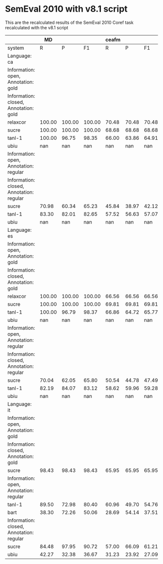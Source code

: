 # SemEval 2010 with v8.1 script
This are the recalculated results of the SemEval 2010 Coref task recalculated with the v8.1 script

|  | MD |  |  | ceafm |  |  | muc |  |  | bcub |  |  | blanc |  |  | Semeval | | |
| --- | --- | --- | --- | --- | --- | --- | --- | --- | --- | --- | --- | --- | --- | --- | --- | --- | --- | --- |
| system | R | P | F1 | R | P | F1 | R | P | F1 | R | P | F1 | R | P | F1 | R | P | F1 |
| Language: ca  |     |     |     |     |     |     |     |     |     |     |     |     |     |     |     |     |     |     |
| Information: open, Annotation: gold |     |     |     |     |     |     |     |     |     |     |     |     |     |     |     |     |     |     |
| Information: closed, Annotation: gold |     |     |     |     |     |     |     |     |     |     |     |     |     |     |     |     |     |     |
| relaxcor | 100.00 | 100.00 | 100.00 | 70.48 | 70.48 | 70.48 | 29.29 | 77.34 | 42.49 | 68.59 | 95.77 | 79.93 | 56.01 | 81.81 | 59.65 | 56.12 | 81.20 | 64.30 |
| sucre | 100.00 | 100.00 | 100.00 | 68.68 | 68.68 | 68.68 | 54.08 | 58.43 | 56.17 | 76.59 | 77.42 | 77.00 | 72.43 | 60.19 | 63.56 | 66.45 | 68.18 | 67.28 |
| tanl-1 | 100.00 | 96.75 | 98.35 | 66.00 | 63.86 | 64.91 | 17.23 | 57.65 | 26.53 | 64.41 | 93.30 | 76.21 | 53.14 | 75.59 | 53.62 | 49.21 | 71.60 | 55.88 |
| ubiu | nan | nan | nan | nan | nan | nan | nan | nan | nan | nan | nan | nan | nan | nan | nan | nan | nan | nan |
| Information: open, Annotation: regular |     |     |     |     |     |     |     |     |     |     |     |     |     |     |     |     |     |     |
| Information: closed, Annotation: regular |     |     |     |     |     |     |     |     |     |     |     |     |     |     |     |     |     |     |
| sucre | 70.98 | 60.34 | 65.23 | 45.84 | 38.97 | 42.12 | 39.20 | 28.71 | 33.15 | 51.54 | 38.58 | 44.12 | 37.98 | 20.56 | 24.68 | 45.53 | 35.42 | 39.80 |
| tanl-1 | 83.30 | 82.01 | 82.65 | 57.52 | 56.63 | 57.07 | 15.16 | 46.94 | 22.92 | 55.79 | 76.63 | 64.57 | 36.72 | 59.59 | 38.59 | 42.82 | 60.07 | 48.19 |
| ubiu | nan | nan | nan | nan | nan | nan | nan | nan | nan | nan | nan | nan | nan | nan | nan | nan | nan | nan |
| Language: es  |     |     |     |     |     |     |     |     |     |     |     |     |     |     |     |     |     |     |
| Information: open, Annotation: gold |     |     |     |     |     |     |     |     |     |     |     |     |     |     |     |     |     |     |
| Information: closed, Annotation: gold |     |     |     |     |     |     |     |     |     |     |     |     |     |     |     |     |     |     |
| relaxcor | 100.00 | 100.00 | 100.00 | 66.56 | 66.56 | 66.56 | 14.83 | 73.76 | 24.70 | 65.34 | 97.47 | 78.24 | 53.35 | 81.82 | 55.55 | 48.91 | 79.26 | 56.50 |
| sucre | 100.00 | 100.00 | 100.00 | 69.81 | 69.81 | 69.81 | 52.69 | 58.25 | 55.33 | 75.78 | 79.04 | 77.38 | 67.25 | 62.51 | 64.45 | 66.09 | 69.03 | 67.51 |
| tanl-1 | 100.00 | 96.79 | 98.37 | 66.86 | 64.72 | 65.77 | 16.63 | 56.51 | 25.70 | 65.15 | 93.36 | 76.75 | 52.94 | 74.34 | 53.20 | 49.55 | 71.53 | 56.07 |
| ubiu | nan | nan | nan | nan | nan | nan | nan | nan | nan | nan | nan | nan | nan | nan | nan | nan | nan | nan |
| Information: open, Annotation: regular |     |     |     |     |     |     |     |     |     |     |     |     |     |     |     |     |     |     |
| Information: closed, Annotation: regular |     |     |     |     |     |     |     |     |     |     |     |     |     |     |     |     |     |     |
| sucre | 70.04 | 62.05 | 65.80 | 50.54 | 44.78 | 47.49 | 31.73 | 32.59 | 32.15 | 49.06 | 47.35 | 48.19 | 32.97 | 26.49 | 29.36 | 43.78 | 41.57 | 42.61 |
| tanl-1 | 82.19 | 84.07 | 83.12 | 58.62 | 59.96 | 59.28 | 13.99 | 48.44 | 21.71 | 56.58 | 78.99 | 65.93 | 36.31 | 60.04 | 38.90 | 43.06 | 62.46 | 48.97 |
| ubiu | nan | nan | nan | nan | nan | nan | nan | nan | nan | nan | nan | nan | nan | nan | nan | nan | nan | nan |
| Language: it  |     |     |     |     |     |     |     |     |     |     |     |     |     |     |     |     |     |     |
| Information: open, Annotation: gold |     |     |     |     |     |     |     |     |     |     |     |     |     |     |     |     |     |     |
| Information: closed, Annotation: gold |     |     |     |     |     |     |     |     |     |     |     |     |     |     |     |     |     |     |
| sucre | 98.43 | 98.43 | 98.43 | 65.95 | 65.95 | 65.95 | 48.14 | 42.29 | 45.03 | 76.67 | 76.84 | 76.76 | 56.80 | 62.02 | 58.71 | 63.59 | 61.69 | 62.58 |
| Information: open, Annotation: regular |     |     |     |     |     |     |     |     |     |     |     |     |     |     |     |     |     |     |
| tanl-1 | 89.50 | 72.98 | 80.40 | 60.96 | 49.70 | 54.76 | 37.14 | 28.26 | 32.09 | 64.87 | 55.30 | 59.70 | 48.06 | 49.44 | 43.88 | 54.32 | 44.42 | 48.85 |
| bart | 38.30 | 72.26 | 50.06 | 28.69 | 54.14 | 37.51 | 32.55 | 49.82 | 39.37 | 27.15 | 56.55 | 36.69 | 13.37 | 40.74 | 19.97 | 29.46 | 53.50 | 37.86 |
| Information: closed, Annotation: regular |     |     |     |     |     |     |     |     |     |     |     |     |     |     |     |     |     |     |
| sucre | 84.48 | 97.95 | 90.72 | 57.00 | 66.09 | 61.21 | 50.10 | 50.69 | 50.39 | 63.39 | 79.09 | 70.37 | 44.26 | 66.89 | 52.68 | 56.83 | 65.29 | 60.66 |
| ubiu | 42.27 | 32.38 | 36.67 | 31.23 | 23.92 | 27.09 | 2.42 | 3.86 | 2.98 | 30.67 | 26.29 | 28.31 | 9.13 | 6.80 | 6.85 | 21.44 | 18.02 | 19.46 |
